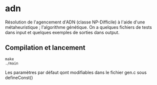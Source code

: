 # adn
Résolution de l'agencement d'ADN (classe NP-Difficile) à l'aide d'une métaheuristique ; l'algorithme génétique. On a quelques fichiers de tests dans input et quelques exemples de sorties dans output.
## Compilation et lancement
```
make
./main
```

Les paramètres par défaut qont modifiables dans le fichier gen.c sous defineConst()
